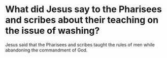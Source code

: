 # What did Jesus say to the Pharisees and scribes about their teaching on the issue of washing?

Jesus said that the Pharisees and scribes taught the rules of men while abandoning the commandment of God.
